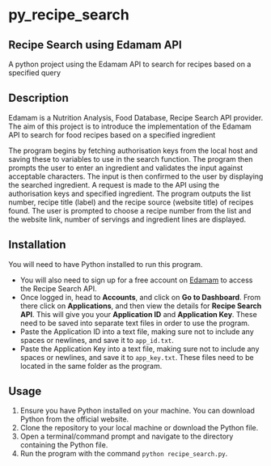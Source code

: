 # py_recipe_search
## Recipe Search using Edamam API
A python project using the Edamam API to search for recipes based on a specified query

## Description
Edamam is a Nutrition Analysis, Food Database, Recipe Search API provider.
The aim of this project is to introduce the implementation of the Edamam API to search for food recipes based on a specified ingredient

The program begins by fetching authorisation keys from the local host and saving these to variables to use in the search function.
The program then prompts the user to enter an ingredient and validates the input against acceptable characters. The input is then confirmed to the user by displaying the searched ingredient.
A request is made to the API using the authorisation keys and specified ingredient.
The program outputs the list number, recipe title (label) and the recipe source (website title) of recipes found.
The user is prompted to choose a recipe number from the list and the website link, number of servings and ingredient lines are displayed.

## Installation
You will need to have Python installed to run this program.

- You will also need to sign up for a free account on [Edamam](https://www.edamam.com/) to access the Recipe Search API.
- Once logged in, head to **Accounts**, and click on **Go to Dashboard**. From there click on **Applications**, and then view the details for **Recipe Search API**.
This will give you your **Application ID** and **Application Key**. These need to be saved into separate text files in order to use the program.
- Paste the Application ID into a text file, making sure not to include any spaces or newlines, and save it to `app_id.txt`.
- Paste the Application Key into a text file, making sure not to include any spaces or newlines, and save it to `app_key.txt`.
These files need to be located in the same folder as the program.

## Usage

1. Ensure you have Python installed on your machine. You can download Python from the official website.
2. Clone the repository to your local machine or download the Python file.
3. Open a terminal/command prompt and navigate to the directory containing the Python file.
4. Run the program with the command `python recipe_search.py`.
